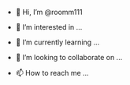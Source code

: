 - 👋 Hi, I’m @roomm111










- 👀 I’m interested in ...










- 🌱 I’m currently learning ...










- 💞️ I’m looking to collaborate on ...








- 📫 How to reach me ...







<!---
roomm111/roomm111 is a ✨ special ✨ repository because its `README.md` (this file) appears on your GitHub profile.
You can click the Preview link to take a look at your changes.
--->
